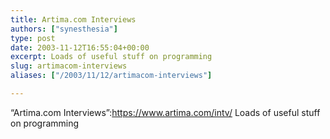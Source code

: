 ```yaml
---
title: Artima.com Interviews
authors: ["synesthesia"]
type: post
date: 2003-11-12T16:55:04+00:00
excerpt: Loads of useful stuff on programming
slug: artimacom-interviews 
aliases: ["/2003/11/12/artimacom-interviews"]

---
```

&#8220;Artima.com Interviews&#8221;:https://www.artima.com/intv/ Loads of useful stuff on programming